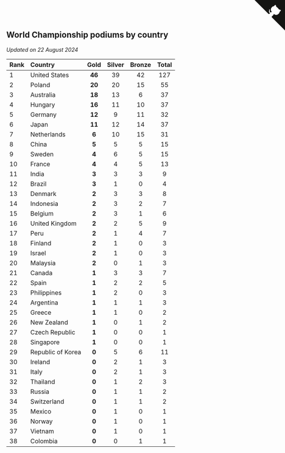 ## World Championship podiums by country

*Updated on 22 August 2024*

| Rank | Country | Gold | Silver | Bronze | Total |
| :--- | :--- | :--: | :--: | :--: | :--: |
| 1 | United States | **46** | 39 | 42 | 127 |
| 2 | Poland | **20** | 20 | 15 | 55 |
| 3 | Australia | **18** | 13 | 6 | 37 |
| 4 | Hungary | **16** | 11 | 10 | 37 |
| 5 | Germany | **12** | 9 | 11 | 32 |
| 6 | Japan | **11** | 12 | 14 | 37 |
| 7 | Netherlands | **6** | 10 | 15 | 31 |
| 8 | China | **5** | 5 | 5 | 15 |
| 9 | Sweden | **4** | 6 | 5 | 15 |
| 10 | France | **4** | 4 | 5 | 13 |
| 11 | India | **3** | 3 | 3 | 9 |
| 12 | Brazil | **3** | 1 | 0 | 4 |
| 13 | Denmark | **2** | 3 | 3 | 8 |
| 14 | Indonesia | **2** | 3 | 2 | 7 |
| 15 | Belgium | **2** | 3 | 1 | 6 |
| 16 | United Kingdom | **2** | 2 | 5 | 9 |
| 17 | Peru | **2** | 1 | 4 | 7 |
| 18 | Finland | **2** | 1 | 0 | 3 |
| 19 | Israel | **2** | 1 | 0 | 3 |
| 20 | Malaysia | **2** | 0 | 1 | 3 |
| 21 | Canada | **1** | 3 | 3 | 7 |
| 22 | Spain | **1** | 2 | 2 | 5 |
| 23 | Philippines | **1** | 2 | 0 | 3 |
| 24 | Argentina | **1** | 1 | 1 | 3 |
| 25 | Greece | **1** | 1 | 0 | 2 |
| 26 | New Zealand | **1** | 0 | 1 | 2 |
| 27 | Czech Republic | **1** | 0 | 0 | 1 |
| 28 | Singapore | **1** | 0 | 0 | 1 |
| 29 | Republic of Korea | **0** | 5 | 6 | 11 |
| 30 | Ireland | **0** | 2 | 1 | 3 |
| 31 | Italy | **0** | 2 | 1 | 3 |
| 32 | Thailand | **0** | 1 | 2 | 3 |
| 33 | Russia | **0** | 1 | 1 | 2 |
| 34 | Switzerland | **0** | 1 | 1 | 2 |
| 35 | Mexico | **0** | 1 | 0 | 1 |
| 36 | Norway | **0** | 1 | 0 | 1 |
| 37 | Vietnam | **0** | 1 | 0 | 1 |
| 38 | Colombia | **0** | 0 | 1 | 1 |


<a href="https://github.com/JustinTimeCuber/wca_statistics" class="github-corner" aria-label="View source on Github"><svg width="80" height="80" viewBox="0 0 250 250" style="fill:#151513; color:#fff; position: absolute; top: 0; border: 0; right: 0;" aria-hidden="true"><path d="M0,0 L115,115 L130,115 L142,142 L250,250 L250,0 Z"></path><path d="M128.3,109.0 C113.8,99.7 119.0,89.6 119.0,89.6 C122.0,82.7 120.5,78.6 120.5,78.6 C119.2,72.0 123.4,76.3 123.4,76.3 C127.3,80.9 125.5,87.3 125.5,87.3 C122.9,97.6 130.6,101.9 134.4,103.2" fill="currentColor" style="transform-origin: 130px 106px;" class="octo-arm"></path><path d="M115.0,115.0 C114.9,115.1 118.7,116.5 119.8,115.4 L133.7,101.6 C136.9,99.2 139.9,98.4 142.2,98.6 C133.8,88.0 127.5,74.4 143.8,58.0 C148.5,53.4 154.0,51.2 159.7,51.0 C160.3,49.4 163.2,43.6 171.4,40.1 C171.4,40.1 176.1,42.5 178.8,56.2 C183.1,58.6 187.2,61.8 190.9,65.4 C194.5,69.0 197.7,73.2 200.1,77.6 C213.8,80.2 216.3,84.9 216.3,84.9 C212.7,93.1 206.9,96.0 205.4,96.6 C205.1,102.4 203.0,107.8 198.3,112.5 C181.9,128.9 168.3,122.5 157.7,114.1 C157.9,116.9 156.7,120.9 152.7,124.9 L141.0,136.5 C139.8,137.7 141.6,141.9 141.8,141.8 Z" fill="currentColor" class="octo-body"></path></svg></a><style>.github-corner:hover .octo-arm{animation:octocat-wave 560ms ease-in-out}@keyframes octocat-wave{0%,100%{transform:rotate(0)}20%,60%{transform:rotate(-25deg)}40%,80%{transform:rotate(10deg)}}@media (max-width:500px){.github-corner:hover .octo-arm{animation:none}.github-corner .octo-arm{animation:octocat-wave 560ms ease-in-out}}</style>
